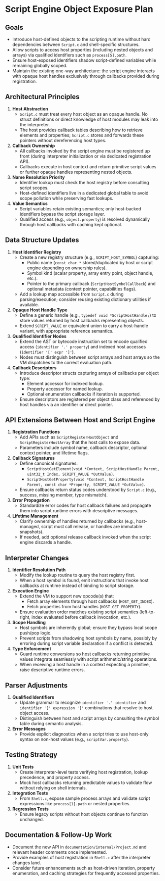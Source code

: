 # Script Engine Object Exposure Plan

## Goals
- Introduce host-defined objects to the scripting runtime without hard dependencies between `Script.c` and shell-specific structures.
- Allow scripts to access host properties (including nested objects and arrays) via qualified identifiers such as `process[5].path`.
- Ensure host-exposed identifiers shadow script-defined variables while remaining globally scoped.
- Maintain the existing one-way architecture: the script engine interacts with opaque host handles exclusively through callbacks provided during registration.

## Architectural Principles
1. **Host Abstraction**
   - `Script.c` must treat every host object as an opaque handle. No struct definitions or direct knowledge of host modules may leak into the interpreter.
   - The host provides callback tables describing how to retrieve elements and properties; `Script.c` stores and forwards these pointers without dereferencing host types.
2. **Callback Ownership**
   - All callbacks invoked by the script engine must be registered up front (during interpreter initialization or via dedicated registration API).
   - Callbacks execute in host context and return primitive script values or further opaque handles representing nested objects.
3. **Name Resolution Priority**
   - Identifier lookup must check the host registry before consulting script scopes.
   - Host-defined identifiers live in a dedicated global table to avoid scope pollution while preserving fast lookups.
4. **Value Semantics**
   - Script variables retain existing semantics; only host-backed identifiers bypass the script storage layer.
   - Qualified access (e.g., `object.property`) is resolved dynamically through host callbacks with caching kept optional.

## Data Structure Updates
1. **Host Identifier Registry**
   - Create a new registry structure (e.g., `SCRIPT_HOST_SYMBOL`) capturing:
     - Public name (`const char *` stored/duplicated by host or script engine depending on ownership rules).
     - Symbol kind (scalar property, array entry point, object handle, etc.).
     - Pointer to the primary callback (`ScriptHostSymbolCallback`) and optional metadata (context pointer, capabilities flags).
   - Add a lookup map accessible from `Script.c` during parsing/execution; consider reusing existing dictionary utilities if available.
2. **Opaque Host Handle Type**
   - Define a generic handle (e.g., `typedef void *ScriptHostHandle;`) to store values returned by host callbacks representing objects.
   - Extend `SCRIPT_VALUE` or equivalent union to carry a host-handle variant, with appropriate reference semantics.
3. **Qualified Identifier Nodes**
   - Extend the AST or bytecode instruction set to encode qualified access (`identifier '.' property`) and indexed host accesses (`identifier '[' expr ']'`).
   - Nodes must distinguish between script arrays and host arrays so the VM dispatches to the correct evaluation path.
4. **Callback Descriptors**
   - Introduce descriptor structs capturing arrays of callbacks per object type:
     - Element accessor for indexed lookup.
     - Property accessor for named lookup.
     - Optional enumeration callbacks if iteration is supported.
   - Ensure descriptors are registered per object class and referenced by host handles via an identifier or direct pointer.

## API Extensions Between Host and Script Engine
1. **Registration Functions**
   - Add APIs such as `ScriptRegisterHostObject` and `ScriptRegisterHostArray` that the host calls to expose data.
   - Parameters include symbol name, callback descriptor, optional context pointer, and lifetime flags.
2. **Callback Signatures**
   - Define canonical signatures:
     - `ScriptHostGetElement(void *Context, ScriptHostHandle Parent, uint32_t Index, SCRIPT_VALUE *OutValue)`.
     - `ScriptHostGetProperty(void *Context, ScriptHostHandle Parent, const char *Property, SCRIPT_VALUE *OutValue)`.
   - Ensure callbacks return status codes understood by `Script.c` (e.g., success, missing member, type mismatch).
3. **Error Propagation**
   - Standardize error codes for host callback failures and propagate them into script runtime errors with descriptive messages.
4. **Lifetime Management**
   - Clarify ownership of handles returned by callbacks (e.g., host-managed, script must call release, or handles are immutable snapshots).
   - If needed, add optional release callback invoked when the script engine discards a handle.

## Interpreter Changes
1. **Identifier Resolution Path**
   - Modify the lookup routine to query the host registry first.
   - When a host symbol is found, emit instructions that invoke host callbacks at runtime instead of binding to script storage.
2. **Execution Engine**
   - Extend the VM to support new opcode(s) that:
     - Fetch array elements through host callbacks (`HOST_GET_INDEX`).
     - Fetch properties from host handles (`HOST_GET_PROPERTY`).
   - Ensure evaluation order matches existing script semantics (left-to-right, index evaluated before callback invocation, etc.).
3. **Scope Handling**
   - Host symbols are inherently global; ensure they bypass local scope push/pop logic.
   - Prevent scripts from shadowing host symbols by name, possibly by erroring during script variable declaration if a conflict is detected.
4. **Type Enforcement**
   - Guard runtime conversions so host callbacks returning primitive values integrate seamlessly with script arithmetic/string operations.
   - When receiving a host handle in a context expecting a primitive, raise descriptive runtime errors.

## Parser Adjustments
1. **Qualified Identifiers**
   - Update grammar to recognize `identifier '.' identifier` and `identifier '[' expression ']'` combinations that resolve to host object access.
   - Distinguish between host and script arrays by consulting the symbol table during semantic analysis.
2. **Error Messages**
   - Provide explicit diagnostics when a script tries to use host-only syntax on non-host values (e.g., `scriptVar.property`).

## Testing Strategy
1. **Unit Tests**
   - Create interpreter-level tests verifying host registration, lookup precedence, and property access.
   - Mock host callbacks returning predictable values to validate flow without relying on shell internals.
2. **Integration Tests**
   - From `Shell.c`, expose sample process arrays and validate script expressions like `process[1].path` or nested properties.
3. **Regression Tests**
   - Ensure legacy scripts without host objects continue to function unchanged.

## Documentation & Follow-Up Work
- Document the new API in `documentation/internal/Project.md` and relevant header comments once implemented.
- Provide examples of host registration in `Shell.c` after the interpreter changes land.
- Consider future enhancements such as host-driven iteration, property enumeration, and caching strategies for frequently accessed properties.
